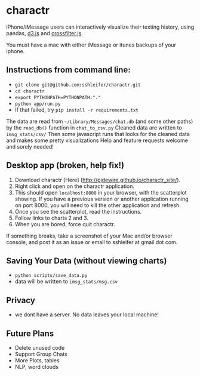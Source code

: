 # charactr
iPhone/iMessage users can interactively visualize their
texting history, using pandas, [d3.js](http://d3js.org/) and [crossfilter.js](http://square.github.io/crossfilter/).

You must have a mac with either iMessage or itunes backups of your iphone.

## Instructions from command line:
- `git clone git@github.com:sshleifer/charactr.git`
- `cd charactr`
- `export PYTHONPATH=PYTHONPATH:"."`
- `python app/run.py`
- If that failed, try `pip install -r requirements.txt`



The data are read from `~/Library/Messages/chat.db` (and some other paths) by the `read_db()` function in `chat_to_csv.py`
Cleaned data are written to `imsg_stats/csv/`
Then some javascript runs that looks for the cleaned data and makes some pretty visualizations
Help and feature requests welcome and sorely needed!

## Desktop app  (broken, help fix!)
1. Download charactr [Here] (http://pjdewire.github.io/charactr_site/).
2. Right click and open on the charactr application.
3. This should open `localhost:8000` in your browser, with the scatterplot
   showing. If you have a previous version or another application running on port 8000, you will need to kill the other application and refresh.
4. Once you see the scatterplot, read the instructions.
5. Follow links to charts 2 and 3.
5. When you are bored, force quit charactr.

If something breaks, take a screenshot of your Mac and/or browser console, and post it as an
issue or email to sshleifer at gmail dot com.


## Saving Your Data (without viewing charts)
- `python scripts/save_data.py`
- data will be written to `imsg_stats/msg.csv`


## Privacy
- we dont have a server. No data leaves your local machine!

## Future Plans
- Delete unused code
- Support Group Chats
- More Plots, tables
- NLP, word clouds
